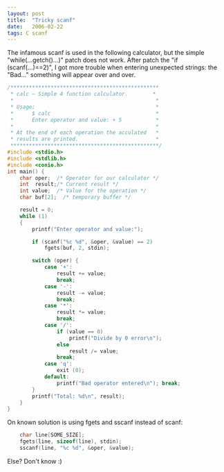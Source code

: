 ```yaml
---
layout: post
title:  "Tricky scanf"
date:   2006-02-22
tags: C scanf
---
```

The infamous scanf is used in the following calculator, but the simple "while(…getch()…)" patch does not work. After patch the "if (scanf(…)==2)", I got more trouble when entering unexpected strings: the "Bad…" something will appear over and over.
```c
/************************************************
 * calc — Simple 4 function calculator.        *
 *                                              *
 * Usage:                                       *
 *      $ calc                                  *
 *      Enter operator and value: + 5           *
 *                                              *
 * At the end of each operation the acculated   *
 * results are printed.                         *
 ************************************************/
#include <stdio.h>
#include <stdlib.h>
#include <conio.h>
int main() {
    char oper;  /* Operator for our calculator */
    int  result;/* Current result */
    int value;  /* Value for the operation */
    char buf[2];  /* temporary buffer */

    result = 0;
    while (1)
    {
        printf("Enter operator and value:");

        if (scanf("%c %d", &oper, &value) == 2)
            fgets(buf, 2, stdin);

        switch (oper) {
            case '+':
                result += value;
                break;
            case '-':
                result -= value;
                break;
            case '*':
                result *= value;
                break;
            case '/':
                if (value == 0)
                    printf("Divide by 0 error\n");
                else
                    result /= value;
                break;
            case 'q':
                exit (0);
            default:
                printf("Bad operator entered\n"); break;
        }
        printf("Total: %d\n", result);
    }
}
```
On known solution is using fgets and sscanf instead of scanf:
```c
    char line[SOME_SIZE];
    fgets(line, sizeof(line), stdin);
    sscanf(line, "%c %d", &oper, &value);
```
Else? Don't know :)